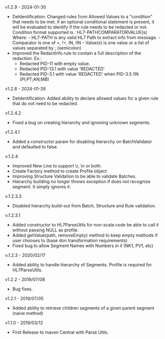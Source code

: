 v1.2.9 - 2024-01-30

- DeIdentification: Changed rules from Allowed Values to a "condition" that needs to be met. if an optional conditional statement is present, it will be evaluated to identify if the rule needs to be redacted or not. Condition format supported is : HL7-PATHCOMPARATORVALUE(s) Where: - HL7-PATH is any valid HL7 Path to extract info from message. - Comparator is one of =, !=, IN, !IN - Value(s) is one value or a list of values separated by ; (semicolon)
- Improved the RedactInfo.rule to contain a full description of the redaction. Ex.:
    - Redacted PID-11 with empty value.
    - Redacted PID-13.1 with value 'REDACTED'
    - Redacted PID-3.1 with value 'REDACTED' when PID-3.5 !IN (PI;PT;AN;MB)

v1.2.8 - 2024-01-26
- DeIdentification: Added ability to declare allowed values for a given rule that do not need to be redacted.

v1.2.4.2
- Fixed a bug on creating hierarchy and ignoning unknown segments.

v1.2.4.1
- Added a constructor param for disabling hierarchy on BatchValidator and defaulted to false.

v.1.2.4
- Improved New Line to support \r, \n or both.
- Create Factory method to create Profile object
- Improving Structure Validation to be able to validate Batches.
- Hierarchy building no longer throws exception if does not recognize segment. It simply ignores it.


v.1.2.3.3.
- Disabled hierarchy build-out from Batch, Structure and Rule validation.

v.1.2.3.1
- Added constructor to HL7ParseUtils for non-scala code be able to call it without passing NULL as profile.
- Added getValue(path, removeEmpty) method to keep empty methods if user chooses to (base don transformation requirements)
- Fixed bug to allow Segment Names with Numbers in it (NK1, PV1, etc)

v.1.2.3 - 2020/02/17
- Added ability to handle hierarchy of Segments. Profile is required for HL7ParseUtils.

v1.2.2 - 2019/07/08
- Bug fixes.

v1.2.1 - 2019/07/05
- Added ability to retrieve children segments of a given parent segment (naive method)

v1.1.0 - 2019/03/12
- First Release to maven Central with Parse Utils.
